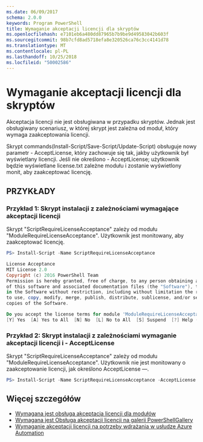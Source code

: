 ```yaml
---
ms.date: 06/09/2017
schema: 2.0.0
keywords: Program PowerShell
title: Wymaganie akceptacji licencji dla skryptów
ms.openlocfilehash: e7101eb6a480dd87965b7b9be9d49583042b603f
ms.sourcegitcommit: 98b7cfd8ad5718efa8e320526ca76c3cc4141d78
ms.translationtype: MT
ms.contentlocale: pl-PL
ms.lasthandoff: 10/25/2018
ms.locfileid: "50002586"
---
```

# <a name="requiring-license-acceptance-for-scripts"></a>Wymaganie akceptacji licencji dla skryptów

Akceptacja licencji nie jest obsługiwana w przypadku skryptów. Jednak jest obsługiwany scenariusz, w której skrypt jest zależna od moduł, który wymaga zaakceptowania licencji.

Skrypt commands(Install-Script/Save-Script/Update-Script) obsługuje nowy parametr - AcceptLicense, który zachowuje się tak, jakby użytkownik był wyświetlany licencji. Jeśli nie określono - AcceptLicense; użytkownik będzie wyświetlane license.txt zależne modułu i zostanie wyświetlony monit, aby zaakceptować licencję.

## <a name="examples"></a>PRZYKŁADY

### <a name="example-1-install-script-with-dependencies-requiring-license-acceptance"></a>Przykład 1: Skrypt instalacji z zależnościami wymagające akceptacji licencji

Skrypt "ScriptRequireLicenseAcceptance" zależy od modułu "ModuleRequireLicenseAcceptance". Użytkownik jest monitowany, aby zaakceptować licencję.

```PowerShell
PS> Install-Script -Name ScriptRequireLicenseAcceptance

License Acceptance
MIT License 2.0
Copyright (c) 2016 PowerShell Team
Permission is hereby granted, free of charge, to any person obtaining a copy
of this software and associated documentation files (the "Software"), to deal
in the Software without restriction, including without limitation the rights
to use, copy, modify, merge, publish, distribute, sublicense, and/or sell
copies of the Software.

Do you accept the license terms for module 'ModuleRequireLicenseAcceptance'.
[Y] Yes  [A] Yes to All  [N] No  [L] No to All  [S] Suspend  [?] Help (default is "N"):
```

### <a name="example-2-install-script-with-dependencies-requiring-license-acceptance-and--acceptlicense"></a>Przykład 2: Skrypt instalacji z zależnościami wymaganie akceptacji licencji i - AcceptLicense

Skrypt "ScriptRequireLicenseAcceptance" zależy od modułu "ModuleRequireLicenseAcceptance". Użytkownik nie jest monitowany o zaakceptowanie licencji, jak określono AcceptLicense —.

```PowerShell
PS> Install-Script -Name ScriptRequireLicenseAcceptance -AcceptLicense
```

## <a name="more-details"></a>Więcej szczegółów

- [Wymagana jest obsługa akceptacja licencji dla modułów](module-license-acceptance.md)
- [Wymagana jest Obsługa akceptacji licencji na galerii PowerShellGallery](../how-to/working-with-packages/packages-that-require-license-acceptance.md)
- [Wymaganie akceptacji licencji na potrzeby wdrażania w usłudze Azure Automation](../how-to/working-with-packages/deploy-to-azure-automation.md)

